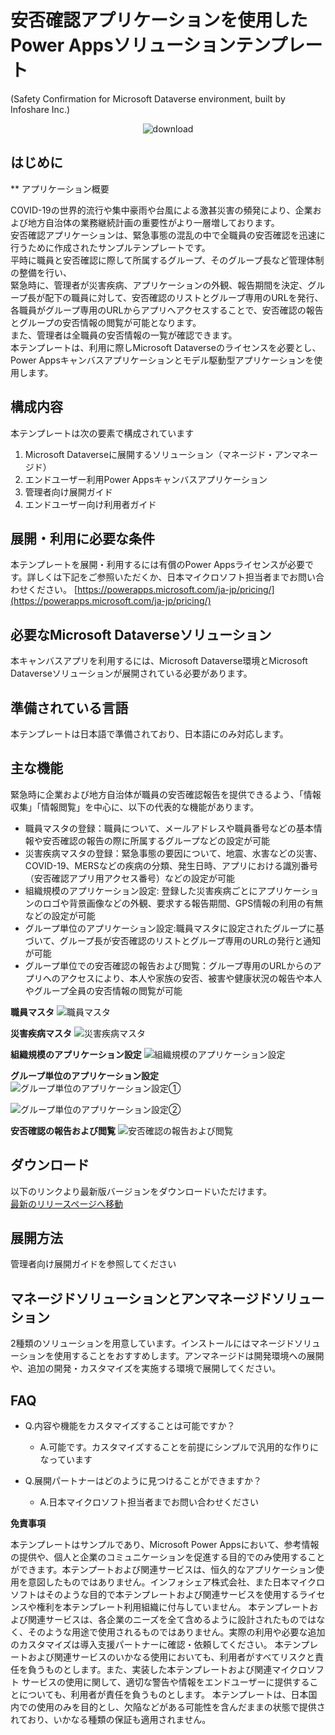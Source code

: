 # 安否確認アプリケーションを使用したPower Appsソリューションテンプレート
(Safety Confirmation for Microsoft Dataverse environment, built by Infoshare Inc.)

<p align="center">	
<img alt="download" src="https://img.shields.io/github/downloads/InfosharePP/anpi/total?color=brightgreen.svg"/>	
</p>

## はじめに

**
アプリケーション概要

COVID-19の世界的流行や集中豪雨や台風による激甚災害の頻発により、企業および地方自治体の業務継続計画の重要性がより一層増しております。  
安否確認アプリケーションは、緊急事態の混乱の中で全職員の安否確認を迅速に行うために作成されたサンプルテンプレートです。  
平時に職員と安否確認に際して所属するグループ、そのグループ長など管理体制の整備を行い、  
緊急時に、管理者が災害疾病、アプリケーションの外観、報告期間を決定、グループ長が配下の職員に対して、安否確認のリストとグループ専用のURLを発行、各職員がグループ専用のURLからアプリへアクセスすることで、安否確認の報告とグループの安否情報の閲覧が可能となります。  
また、管理者は全職員の安否情報の一覧が確認できます。  
本テンプレートは、利用に際しMicrosoft Dataverseのライセンスを必要とし、Power Appsキャンバスアプリケーションとモデル駆動型アプリケーションを使用します。


## 構成内容
本テンプレートは次の要素で構成されています
 1. Microsoft Dataverseに展開するソリューション（マネージド・アンマネージド）
 2. エンドユーザー利用Power Appsキャンバスアプリケーション
 3. 管理者向け展開ガイド
 4. エンドユーザー向け利用者ガイド
 
## 展開・利用に必要な条件
本テンプレートを展開・利用するには有償のPower Appsライセンスが必要です。詳しくは下記をご参照いただくか、日本マイクロソフト担当者までお問い合わせください。
[https://powerapps.microsoft.com/ja-jp/pricing/](https://powerapps.microsoft.com/ja-jp/pricing/)

## 必要なMicrosoft Dataverseソリューション
本キャンバスアプリを利用するには、Microsoft Dataverse環境とMicrosoft Dataverseソリューションが展開されている必要があります。

## 準備されている言語
本テンプレートは日本語で準備されており、日本語にのみ対応します。

## 主な機能
緊急時に企業および地方自治体が職員の安否確認報告を提供できるよう、「情報収集」「情報閲覧」を中心に、以下の代表的な機能があります。

 - 職員マスタの登録：職員について、メールアドレスや職員番号などの基本情報や安否確認の報告の際に所属するグループなどの設定が可能
 - 災害疾病マスタの登録：緊急事態の要因について、地震、水害などの災害、COVID-19、MERSなどの疾病の分類、発生日時、アプリにおける識別番号（安否確認アプリ用アクセス番号）などの設定が可能
 - 組織規模のアプリケーション設定: 登録した災害疾病ごとにアプリケーションのロゴや背景画像などの外観、要求する報告期間、GPS情報の利用の有無などの設定が可能
 - グループ単位のアプリケーション設定:職員マスタに設定されたグループに基づいて、グループ長が安否確認のリストとグループ専用のURLの発行と通知が可能
 - グループ単位での安否確認の報告および閲覧：グループ専用のURLからのアプリへのアクセスにより、本人や家族の安否、被害や健康状況の報告や本人やグループ全員の安否情報の閲覧が可能

**職員マスタ**
![職員マスタ](https://infoshare.co.jp/wp-content/uploads/2021/05/1_職員マスタの登録.png)

**災害疾病マスタ**
![災害疾病マスタ](https://infoshare.co.jp/wp-content/uploads/2021/05/2_災害疾病マスタの登録.png)

**組織規模のアプリケーション設定**
![組織規模のアプリケーション設定](https://infoshare.co.jp/wp-content/uploads/2021/05/3_組織規模のアプリケーション設定.png)

**グループ単位のアプリケーション設定**
![グループ単位のアプリケーション設定①](https://infoshare.co.jp/wp-content/uploads/2021/05/4_1_グループ単位のアプリケーション設定.png)

![グループ単位のアプリケーション設定②](https://infoshare.co.jp/wp-content/uploads/2021/05/4_2_グループ単位のアプリケーション設定.png)

**安否確認の報告および閲覧**
![安否確認の報告および閲覧](https://infoshare.co.jp/wp-content/uploads/2021/05/5_安否確認の報告・閲覧.png)


## ダウンロード
以下のリンクより最新版バージョンをダウンロードいただけます。  
    [最新のリリースページへ移動](https://github.com/InfosharePP/anpi/releases/tag/ver1.0)


## 展開方法
管理者向け展開ガイドを参照してください

## マネージドソリューションとアンマネージドソリューション
2種類のソリューションを用意しています。インストールにはマネージドソリューションを使用することをおすすめします。アンマネージドは開発環境への展開や、追加の開発・カスタマイズを実施する環境で展開してください。

## FAQ

 - Q.内容や機能をカスタマイズすることは可能ですか？
	 - A.可能です。カスタマイズすることを前提にシンプルで汎用的な作りになっています
 
 - Q.展開パートナーはどのように見つけることができますか？
	 - A.日本マイクロソフト担当者までお問い合わせください


**免責事項**

本テンプレートはサンプルであり、Microsoft Power Appsにおいて、参考情報の提供や、個人と企業のコミュニケーションを促進する目的でのみ使用することができます。本テンプートおよび関連サービスは、恒久的なアプリケーション使用を意図したものではありません。インフォシェア株式会社、また日本マイクロソフトはそのような目的で本テンプレートおよび関連サービスを使用するライセンスや権利を本テンプレート利用組織に付与していません。
本テンプレートおよび関連サービスは、各企業のニーズを全て含めるように設計されたものではなく、そのような用途で使用されるものではありません。実際の利用や必要な追加のカスタマイズは導入支援パートナーに確認・依頼してください。
本テンプレートおよび関連サービスのいかなる使用においても、利用者がすべてリスクと責任を負うものとします。また、実装した本テンプレートおよび関連マイクロソフト サービスの使用に関して、適切な警告や情報をエンドユーザーに提供することについても、利用者が責任を負うものとします。
本テンプレートは、日本国内での使用のみを目的とし、欠陥などがある可能性を含んだままの状態で提供されており、いかなる種類の保証も適用されません。
